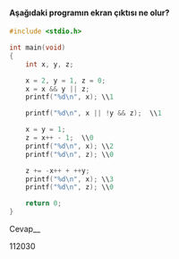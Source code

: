 #### Aşağıdaki programın ekran çıktısı ne olur?

```C
#include <stdio.h>

int main(void)
{
	int x, y, z;

	x = 2, y = 1, z = 0;
	x = x && y || z;
	printf("%d\n", x); \\1

	printf("%d\n", x || !y && z);  \\1

	x = y = 1;
	z = x++ - 1;  \\0
	printf("%d\n", x); \\2
	printf("%d\n", z); \\0

	z += -x++ + ++y;
	printf("%d\n", x); \\3
	printf("%d\n", z); \\0

	return 0;
}
```
Cevap__

112030



